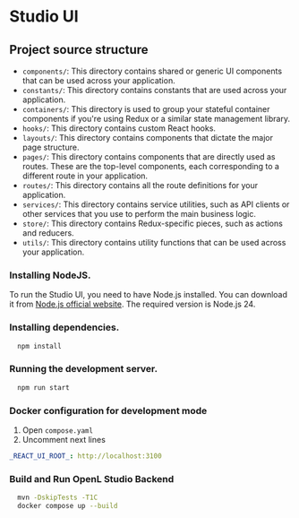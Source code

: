 # Studio UI

## Project source structure

- `components/`: This directory contains shared or generic UI components that can be used across your application.
- `constants/`: This directory contains constants that are used across your application.
- `containers/`: This directory is used to group your stateful container components if you're using Redux or a similar state management library.
- `hooks/`: This directory contains custom React hooks.
- `layouts/`: This directory contains components that dictate the major page structure.
- `pages/`: This directory contains components that are directly used as routes. These are the top-level components, each corresponding to a different route in your application.
- `routes/`: This directory contains all the route definitions for your application.
- `services/`: This directory contains service utilities, such as API clients or other services that you use to perform the main business logic.
- `store/`: This directory contains Redux-specific pieces, such as actions and reducers.
- `utils/`: This directory contains utility functions that can be used across your application.

### Installing NodeJS.

To run the Studio UI, you need to have Node.js installed. You can download it from [Node.js official website](https://nodejs.org/).
The required version is Node.js 24.

### Installing dependencies.

```bash
  npm install
```

### Running the development server.

```bash
  npm run start
```

### Docker configuration for development mode

1. Open `compose.yaml`
2. Uncomment next lines
```yaml
_REACT_UI_ROOT_: http://localhost:3100
```

### Build and Run OpenL Studio Backend

```bash
  mvn -DskipTests -T1C
  docker compose up --build
```
